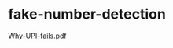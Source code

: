 # fake-number-detection

[Why-UPI-fails.pdf](https://github.com/abhiti01/fake-number-detection/blob/main/Why-UPI-fails.pdf)
